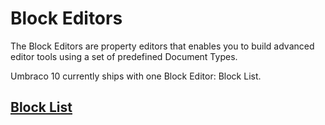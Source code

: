 # Block Editors

The Block Editors are property editors that enables you to build advanced editor tools using a set of predefined Document Types.

Umbraco 10 currently ships with one Block Editor: Block List.

## [Block List](block-list-editor.md)
